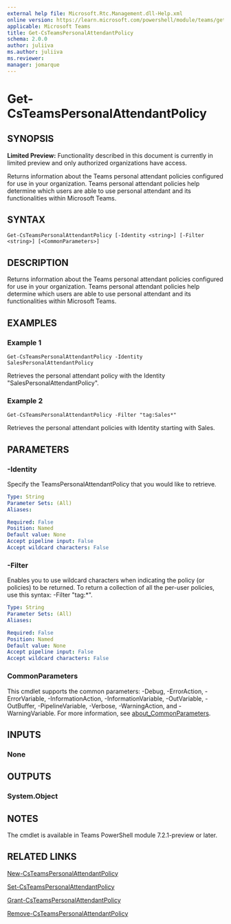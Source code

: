 ```yaml
---
external help file: Microsoft.Rtc.Management.dll-Help.xml
online version: https://learn.microsoft.com/powershell/module/teams/get-csteamspersonalattendantpolicy
applicable: Microsoft Teams
title: Get-CsTeamsPersonalAttendantPolicy
schema: 2.0.0
author: juliiva
ms.author: juliiva
ms.reviewer:
manager: jomarque
---
```


# Get-CsTeamsPersonalAttendantPolicy

## SYNOPSIS

**Limited Preview:** Functionality described in this document is currently in limited preview and only authorized organizations have access.

Returns information about the Teams personal attendant policies configured for use in your organization.
Teams personal attendant policies help determine which users are able to use personal attendant and its functionalities within Microsoft Teams.

## SYNTAX

```
Get-CsTeamsPersonalAttendantPolicy [-Identity <string>] [-Filter <string>] [<CommonParameters>]
```

## DESCRIPTION

Returns information about the Teams personal attendant policies configured for use in your organization.
Teams personal attendant policies help determine which users are able to use personal attendant and its functionalities within Microsoft Teams.

## EXAMPLES

### Example 1
```
Get-CsTeamsPersonalAttendantPolicy -Identity SalesPersonalAttendantPolicy
```

Retrieves the personal attendant policy with the Identity "SalesPersonalAttendantPolicy".

### Example 2
```
Get-CsTeamsPersonalAttendantPolicy -Filter "tag:Sales*"
```

Retrieves the personal attendant policies with Identity starting with Sales.

## PARAMETERS

### -Identity
Specify the TeamsPersonalAttendantPolicy that you would like to retrieve.

```yaml
Type: String
Parameter Sets: (All)
Aliases:

Required: False
Position: Named
Default value: None
Accept pipeline input: False
Accept wildcard characters: False
```

### -Filter
Enables you to use wildcard characters when indicating the policy (or policies) to be returned.
To return a collection of all the per-user policies, use this syntax: -Filter "tag:*".

```yaml
Type: String
Parameter Sets: (All)
Aliases:

Required: False
Position: Named
Default value: None
Accept pipeline input: False
Accept wildcard characters: False
```

### CommonParameters
This cmdlet supports the common parameters: -Debug, -ErrorAction, -ErrorVariable, -InformationAction, -InformationVariable, -OutVariable, -OutBuffer, -PipelineVariable, -Verbose, -WarningAction, and -WarningVariable. For more information, see [about_CommonParameters](https://go.microsoft.com/fwlink/?LinkID=113216).

## INPUTS

### None

## OUTPUTS

### System.Object

## NOTES

The cmdlet is available in Teams PowerShell module 7.2.1-preview or later.

## RELATED LINKS

[New-CsTeamsPersonalAttendantPolicy](./new-csteamspersonalattendantpolicy.md)

[Set-CsTeamsPersonalAttendantPolicy](./set-csteamspersonalattendantpolicy.md)

[Grant-CsTeamsPersonalAttendantPolicy](./grant-csteamspersonalattendantpolicy.md)

[Remove-CsTeamsPersonalAttendantPolicy](./remove-csteamspersonalattendantpolicy.md)
